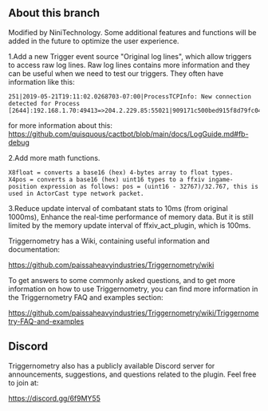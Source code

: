 ## About this branch
Modified by NiniTechnology. Some additional features and functions will be added in the future to optimize the user experience.

1.Add a new Trigger event source "Original log lines", which allow triggers to access raw log lines. Raw log lines contains more information and they can be useful when we need to test our triggers. They often have information like this: 

```
251|2019-05-21T19:11:02.0268703-07:00|ProcessTCPInfo: New connection detected for Process [2644]:192.168.1.70:49413=>204.2.229.85:55021|909171c500bed915f8d79fc04d3589fa
```
for more information about this:
https://github.com/quisquous/cactbot/blob/main/docs/LogGuide.md#fb-debug

2.Add more math functions.
```
X8float = converts a base16 (hex) 4-bytes array to float types.
X4pos = converts a base16 (hex) uint16 types to a ffxiv ingame-position expression as follows: pos = (uint16 - 32767)/32.767, this is used in ActorCast type network packet.
```

3.Reduce update interval of combatant stats to 10ms (from original 1000ms), Enhance the real-time performance of memory data. But it is still limited by the memory update interval of ffxiv_act_plugin, which is 100ms.




Triggernometry has a Wiki, containing useful information and documentation:

https://github.com/paissaheavyindustries/Triggernometry/wiki

To get answers to some commonly asked questions, and to get more information on how to use Triggernometry, you can find more information in the Triggernometry FAQ and examples section:

https://github.com/paissaheavyindustries/Triggernometry/wiki/Triggernometry-FAQ-and-examples

## Discord

Triggernometry also has a publicly available Discord server for announcements, suggestions, and questions related to the plugin. Feel free to join at:

https://discord.gg/6f9MY55
